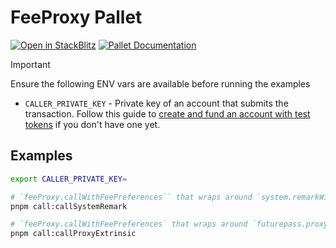 # FeeProxy Pallet

[![Open in StackBlitz](https://img.shields.io/badge/Open_in_StackBlitz-1269D3?style=for-the-badge&logo=stackblitz&logoColor=white)](https://stackblitz.com/github/futureversecom/trn-examples?file=examples%2Fsubstrate%2Fuse-feeProxy%2FREADME.md&title=FeeProxy%20Pallet%20Examples) [![Pallet Documentation](https://img.shields.io/badge/Pallet_Documentation-black?style=for-the-badge&logo=googledocs&logoColor=white)](https://docs-beta.therootnetwork.com/buidl/substrate/pallet-feeProxy)

> [!IMPORTANT]
> Ensure the following ENV vars are available before running the examples

- `CALLER_PRIVATE_KEY` - Private key of an account that submits the transaction. Follow this guide to [create and fund an account with test tokens](../../../GUIDES.md) if you don't have one yet.

## Examples

```bash
export CALLER_PRIVATE_KEY=

# `feeProxy.callWithFeePreferences`` that wraps around `system.remarkWithEvent`
pnpm call:callSystemRemark

# `feeProxy.callWithFeePreferences` that wraps around `futurepass.proxyExtrinsic`
pnpm call:callProxyExtrinsic

```
